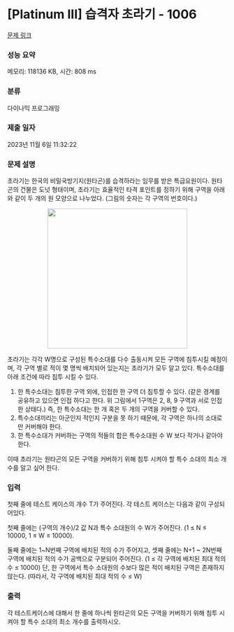 # [Platinum III] 습격자 초라기 - 1006 

[문제 링크](https://www.acmicpc.net/problem/1006) 

### 성능 요약

메모리: 118136 KB, 시간: 808 ms

### 분류

다이나믹 프로그래밍

### 제출 일자

2023년 11월 6일 11:32:22

### 문제 설명

<p>초라기는 한국의 비밀국방기지(원타곤)를 습격하라는 임무를 받은 특급요원이다. 원타곤의 건물은 도넛 형태이며, 초라기는 효율적인 타격 포인트를 정하기 위해 구역을 아래와 같이 두 개의 원 모양으로 나누었다. (그림의 숫자는 각 구역의 번호이다.)</p>

<p style="text-align: center;"><img alt="" src="https://www.acmicpc.net/upload/201003/dfck3232_34g7t9f4gp_b.jpg" style="height:320px; width:320px"></p>

<p>초라기는 각각 W명으로 구성된 특수소대를 다수 출동시켜 모든 구역에 침투시킬 예정이며, 각 구역 별로 적이 몇 명씩 배치되어 있는지는 초라기가 모두 알고 있다. 특수소대를 아래 조건에 따라 침투 시킬 수 있다.</p>

<ol>
	<li>한 특수소대는 침투한 구역 외에, 인접한 한 구역 더 침투할 수 있다. (같은 경계를 공유하고 있으면 인접 하다고 한다. 위 그림에서 1구역은 2, 8, 9 구역과 서로 인접한 상태다.) 즉, 한 특수소대는 한 개 혹은 두 개의 구역을 커버할 수 있다.</li>
	<li>특수소대끼리는 아군인지 적인지 구분을 못 하기 때문에, 각 구역은 하나의 소대로만 커버해야 한다.</li>
	<li>한 특수소대가 커버하는 구역의 적들의 합은 특수소대원 수 W 보다 작거나 같아야 한다.</li>
</ol>

<p>이때 초라기는 원타곤의 모든 구역을 커버하기 위해 침투 시켜야 할 특수 소대의 최소 개수를 알고 싶어 한다.</p>

### 입력 

 <p>첫째 줄에 테스트 케이스의 개수 T가 주어진다. 각 테스트 케이스는 다음과 같이 구성되어있다.</p>

<p>첫째 줄에는 (구역의 개수)/2 값 N과 특수 소대원의 수 W가 주어진다. (1 ≤ N ≤ 10000, 1 ≤ W ≤ 10000).</p>

<p>둘째 줄에는 1~N번째 구역에 배치된 적의 수가 주어지고, 셋째 줄에는 N+1 ~ 2N번째 구역에 배치된 적의 수가 공백으로 구분되어 주어진다. (1 ≤ 각 구역에 배치된 최대 적의 수 ≤ 10000) 단, 한 구역에서 특수 소대원의 수보다 많은 적이 배치된 구역은 존재하지 않는다. (따라서, 각 구역에 배치된 최대 적의 수 ≤ W)</p>

### 출력 

 <p>각 테스트케이스에 대해서 한 줄에 하나씩 원타곤의 모든 구역을 커버하기 위해 침투 시켜야 할 특수 소대의 최소 개수를 출력하시오.</p>

